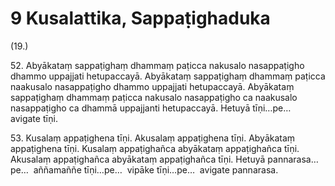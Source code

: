 # 9 Kusalattika, Sappaṭighaduka

(19.)

52\. Abyākataṃ sappaṭighaṃ dhammaṃ paṭicca nakusalo nasappaṭigho dhammo uppajjati hetupaccayā. Abyākataṃ sappaṭighaṃ dhammaṃ paṭicca naakusalo nasappaṭigho dhammo uppajjati hetupaccayā. Abyākataṃ sappaṭighaṃ dhammaṃ paṭicca nakusalo nasappaṭigho ca naakusalo nasappaṭigho ca dhammā uppajjanti hetupaccayā. Hetuyā tīṇi…pe…  avigate tīṇi.

53\. Kusalaṃ appaṭighena tīṇi. Akusalaṃ appaṭighena tīṇi. Abyākataṃ appaṭighena tīṇi. Kusalaṃ appaṭighañca abyākataṃ appaṭighañca tīṇi. Akusalaṃ appaṭighañca abyākataṃ appaṭighañca tīṇi. Hetuyā pannarasa…pe…  aññamaññe tīṇi…pe…  vipāke tīṇi…pe…  avigate pannarasa.

